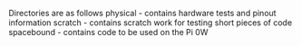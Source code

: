 Directories are as follows
    physical   - contains hardware tests and pinout information
    scratch    - contains scratch work for testing short pieces of code
    spacebound - contains code to be used on the Pi 0W
